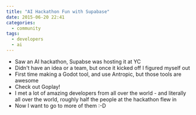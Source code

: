 ```yaml
---
title: "AI Hackathon Fun with Supabase"
date: 2015-06-20 22:41
categories:
  - community
tags:
  - developers
  - ai
---
```


* Saw an AI hackathon, Supabse was hosting it at YC
* Didn't have an idea or a team, but once it kicked off I figured myself out
* First time making a Godot tool, and use Antropic, but those tools are awesome
* Check out Goplay!
* I met a lot of amazing developers from all over the world - and literally all over the world, roughly half the people at the hackathon flew in
* Now I want to go to more of them :-D
